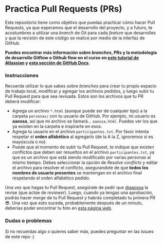 # Practica Pull Requests (PRs)

Este repositorio tiene como objetivo que puedas practicar cómo hacer Pull Requests, ya que esperamos que el desarrollo del proyecto, y a futuro, te acostumbres a utilizar una *branch* de Git para cada *feature* que desarrolles y que la revisión de este código se realice por medio de la interfaz de GitHub.

**Puedes encontrar más información sobre *branches*, PRs y la metodología de desarrollo Gitflow o Github flow en el curso en [este tutorial de Atlassian](https://www.atlassian.com/es/git/tutorials/comparing-workflows/gitflow-workflow) y [esta sección de GitHub Docs](https://docs.github.com/en/get-started/quickstart/github-flow).**

### Instrucciones

Recuerda utilizar lo que sabes sobre *branches* para crear tu propio espacio de trabajo local, modificar y agregar los archivos pedidos, y luego subir tu Pull Request para que sea revisada. Estos son los archivos que tu PR deberá modificar:

* Agrega un archivo `*.html` (aunque puede ser de cualquier tipo) a la carpeta `personas/` con tu usuario de GitHub. Por ejemplo, mi usuario es **aaossa**, así que mi archivo se llamará... `aaossa.html`. Puedes ver los que ya existen en la carpeta e inspirarte en esos.
* Agrega tu usuario en el archivo `participantes.txt`. Por favor intenta respetar el **orden alfabético** al agregarlo (de la A la Z, ignoremos si es mayúscula o no).
* Puede que al momento de subir tu Pull Request, te indique que existen conflictos que deben ser resueltos en el archivo `participantes.txt`, ya que es un archivo que está siendo modificado por varias personas al mismo tiempo. Debes seleccionar la opción de _Resolve conflicts_ y editar el archivo para resolver el conflicto, asegurandote de que **todos los nombres de usuario presentes** se mantengan en el archivo final respetando el orden alfabético pedido. 

Una vez que hagas tu Pull Request, asegúrate de pedir que [@aaossa](https://github.com/aaossa/) la revise (que actúe de *reviewer*). Luego, cuando ya tengas una aprobación, podrás hacer *merge* de tu Pull Request y habrás completado tu primera PR :sunglasses:. Una vez que esto suceda, probablemente después de un minuto, deberías poder encontrar tu foto en [esta página web](https://iic2513.github.io/Practica-PRs/).

 ### Dudas o problemas

Si no recuerdas algo o quieres saber más, puedes preguntar en las issues de este repo :)

